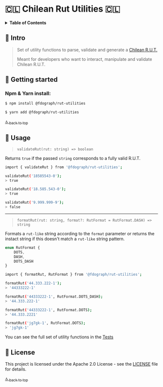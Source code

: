 # 🇨🇱 Chilean Rut Utilities 🇨🇱

<div id="contents"></div>

<details>
  <summary><strong>Table of Contents</strong></summary>
  
- <a href="#intro">:speech_balloon: Intro</a>
- <a href="#getting-started">:rocket: Getting Started</a>
- <a href="#usage">:wrench: Usage</a>
- <a href="#license">:page_facing_up: License</a>
</details>

<div id="intro"></div>

## :speech_balloon: Intro

>Set of utility functions to parse, validate and generate a [Chilean R.U.T.](https://es.wikipedia.org/wiki/Rol_%C3%9Anico_Tributario)
>
>Meant for developers who want to interact, manipulate and validate Chilean R.U.T.


<div id="getting-started"></div>

## :rocket: Getting started

### Npm & Yarn install:

```bash
$ npm install @fdograph/rut-utilities

$ yarn add @fdograph/rut-utilities
```

<a href="#contents">:top: <sub>back to top</sub></a>

<div id="getting-started"></div>

## :wrench: Usage

> `validateRut(rut: string) => boolean`

Returns `true` if the passed `string` corresponds to a fully valid R.U.T.

```bash
import { validateRut } from '@fdograph/rut-utilities';

validateRut('18585543-0');
> true

validateRut('18.585.543-0');
> true

validateRut('9.999.999-9');
> false
```
---

> `formatRut(rut: string, format?: RutFormat = RutFormat.DASH) => string`

Formats a `rut-like` string according to the `format` parameter or returns the instact string if this doesn't match a `rut-like` string pattern.

```javascript
enum RutFormat {
	DOTS,
	DASH,
	DOTS_DASH
}
```
```bash
import { formatRut, RutFormat } from '@fdograph/rut-utilities';

formatRut('44.333.222-1');
> '44333222-1'

formatRut('44333222-1', RutFormat.DOTS_DASH);
> '44.333.222-1'

formatRut('44333222-1', RutFormat.DOTS);
> '44.333.2221'

formatRut('jg7gk-1', RutFormat.DOTS);
> 'jg7gk-1'
```

You can see the full set of utility functions in the [Tests](src/tests/index.test.ts)

<div id="license"></div>

## :page_facing_up: License

This project is licensed under the Apache 2.0 License - see the [LICENSE](LICENSE) file for details.

<a href="#contents">:top: <sub>back to top</sub></a>
